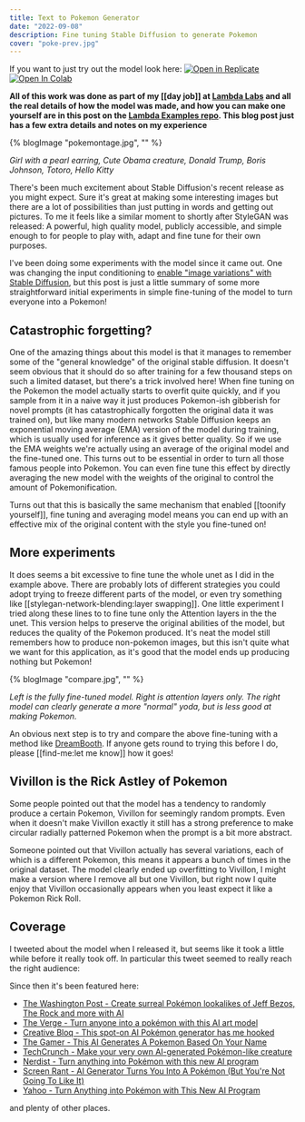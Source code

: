 ```yaml
---
title: Text to Pokemon Generator
date: "2022-09-08"
description: Fine tuning Stable Diffusion to generate Pokemon
cover: "poke-prev.jpg"
---
```


If you want to just try out the model look here:
[![Open in Replicate](https://img.shields.io/badge/%F0%9F%9A%80-Open%20in%20Replicate-%23fff891)](https://replicate.com/lambdal/text-to-pokemon)
[![Open In Colab](https://colab.research.google.com/assets/colab-badge.svg)](https://colab.research.google.com/github/LambdaLabsML/lambda-diffusers/blob/main/notebooks/pokemon_demo.ipynb)

__All of this work was done as part of my [[day job]] at [Lambda Labs](https://lambdalabs.com/) and all the real details of how the model was made, and how you can make one yourself are in this post on the [Lambda Examples repo](https://github.com/LambdaLabsML/examples/tree/main/stable-diffusion-finetuning). This blog post just has a few extra details and notes on my experience__

{% blogImage "pokemontage.jpg", "" %}

_Girl with a pearl earring, Cute Obama creature, Donald Trump, Boris Johnson, Totoro, Hello Kitty_


There's been much excitement about Stable Diffusion's recent release as you might expect. Sure it's great at making some interesting images but there are a lot of possibilities than just putting in words and getting out pictures. To me it feels like a similar moment to shortly after StyleGAN was released: A powerful, high quality model, publicly accessible, and simple enough to for people to play with, adapt and fine tune for their own purposes.

I've been doing some experiments with the model since it came out. One was changing the input conditioning to [enable "image variations" with Stable Diffusion](https://twitter.com/Buntworthy/status/1566744186153484288), but this post is just a little summary of some more straightforward initial experiments in simple fine-tuning of the model to turn everyone into a Pokemon!

## Catastrophic forgetting?

One of the amazing things about this model is that it manages to remember some of the "general knowledge" of the original stable diffusion. It doesn't seem obvious that it should do so after training for a few thousand steps on such a limited dataset, but there's a trick involved here! When fine tuning on the Pokemon the model actually starts to overfit quite quickly, and if you sample from it in a naive way it just produces Pokemon-ish gibberish for novel prompts (it has catastrophically forgotten the original data it was trained on), but like many modern networks Stable Diffusion keeps an exponential moving average (EMA) version of the model during training, which is usually used for inference as it gives better quality. So if we use the EMA weights we're actually using an average of the original model and the fine-tuned one. This turns out to be essential in order to turn all those famous people into Pokemon. You can even fine tune this effect by directly averaging the new model with the weights of the original to control the amount of Pokemonification.

<Tweet tweetLink="Buntworthy/status/1567804278949007360" />

Turns out that this is basically the same mechanism that enabled [[toonify yourself]], fine tuning and averaging model means you can end up with an effective mix of the original content with the style you fine-tuned on!

## More experiments

It does seems a bit excessive to fine tune the whole unet as I did in the example above. There are probably lots of different strategies you could adopt trying to freeze different parts of the model, or even try something like [[stylegan-network-blending:layer swapping]]. One little experiment I tried along these lines to to fine tune only the Attention layers in the the unet. This version helps to preserve the original abilities of the model, but reduces the quality of the Pokemon produced. It's neat the model still remembers how to produce non-pokemon images, but this isn't quite what we want for this application, as it's good that the model ends up producing nothing but Pokemon!

{% blogImage "compare.jpg", "" %}

_Left is the fully fine-tuned model. Right is attention layers only. The right model can clearly generate a more "normal" yoda, but is less good at making Pokemon._

An obvious next step is to try and compare the above fine-tuning with a method like [DreamBooth](https://dreambooth.github.io/). If anyone gets round to trying this before I do, please [[find-me:let me know]] how it goes!

## Vivillon is the Rick Astley of Pokemon

Some people pointed out that the model has a tendency to randomly produce a certain Pokemon, Vivillon for seemingly random prompts. Even when it doesn't make Vivillon exactly it still has a strong preference to make circular radially patterned Pokemon when the prompt is a bit more abstract.

<Tweet tweetLink="JanelleCShane/status/1575855505922088960" />

Someone pointed out that Vivillon actually has several variations, each of which is a different Pokemon, this means it appears a bunch of times in the original dataset. The model clearly ended up overfitting to Vivillon, I might make a version where I remove all but one Vivillon, but right now I quite enjoy that Vivillon occasionally appears when you least expect it like a Pokemon Rick Roll.

<Tweet tweetLink="MrCheeze_/status/1575857534874705920" />

## Coverage

I tweeted about the model when I released it, but seems like it took a little while before it really took off. In particular this tweet seemed to really reach the right audience:

<Tweet tweetLink="JDune5/status/1574143254366388232" />

Since then it's been featured here:

- [The Washington Post - Create surreal Pokémon lookalikes of Jeff Bezos, The Rock and more with AI](https://www.washingtonpost.com/video-games/2022/09/29/pokemon-ai-generator-github/)
- [The Verge - Turn anyone into a pokémon with this AI art model](https://www.theverge.com/2022/9/26/23372457/pokemon-ai-generator-stable-diffusion-model)
- [Creative Bloq - This spot-on AI Pokémon generator has me hooked](https://www.creativebloq.com/news/text-to-pokemon-ai-art-generator)
- [The Gamer - This AI Generates A Pokemon Based On Your Name](https://www.thegamer.com/pokemon-ai-generator/)
- [TechCrunch - Make your very own AI-generated Pokémon-like creature](https://techcrunch.com/2022/09/28/make-your-very-own-ai-generated-pokemon-like-creature/)
- [Nerdist - Turn anything into Pokémon with this new AI program](https://nerdist.com/article/turn-anything-into-pokemon-with-this-ai-program/)
- [Screen Rant - AI Generator Turns You Into A Pokémon (But You're Not Going To Like It)](https://screenrant.com/pokemon-ai-generator-custom-characters-scary/)
- [Yahoo - Turn Anything into Pokémon with This New AI Program](https://www.yahoo.com/lifestyle/turn-anything-pok-mon-ai-210003616.html)

and plenty of other places.